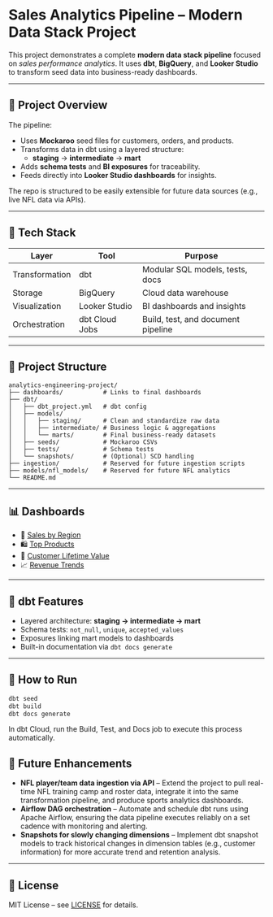 # Sales Analytics Pipeline – Modern Data Stack Project

This project demonstrates a complete **modern data stack pipeline** focused on *sales performance analytics*. It uses **dbt**, **BigQuery**, and **Looker Studio** to transform seed data into business-ready dashboards.

---

## 🚀 Project Overview

The pipeline:
- Uses **Mockaroo** seed files for customers, orders, and products.
- Transforms data in dbt using a layered structure:
  - **staging** → **intermediate** → **mart**
- Adds **schema tests** and **BI exposures** for traceability.
- Feeds directly into **Looker Studio dashboards** for insights.

The repo is structured to be easily extensible for future data sources (e.g., live NFL data via APIs).

---

## 🧱 Tech Stack

| Layer        | Tool               | Purpose                             |
|--------------|--------------------|-------------------------------------|
| Transformation | dbt              | Modular SQL models, tests, docs    |
| Storage      | BigQuery           | Cloud data warehouse               |
| Visualization| Looker Studio      | BI dashboards and insights         |
| Orchestration| dbt Cloud Jobs     | Build, test, and document pipeline |

---

## 📁 Project Structure

```plaintext
analytics-engineering-project/
├── dashboards/           # Links to final dashboards
├── dbt/
│   ├── dbt_project.yml   # dbt config
│   ├── models/
│   │   ├── staging/      # Clean and standardize raw data
│   │   ├── intermediate/ # Business logic & aggregations
│   │   └── marts/        # Final business-ready datasets
│   ├── seeds/            # Mockaroo CSVs
│   ├── tests/            # Schema tests
│   └── snapshots/        # (Optional) SCD handling
├── ingestion/            # Reserved for future ingestion scripts
├── models/nfl_models/    # Reserved for future NFL analytics
└── README.md
```


---


## 📊 Dashboards

- 📍 [Sales by Region](https://lookerstudio.google.com/s/smFV5AAQiu0)
- 🛍️ [Top Products](https://lookerstudio.google.com/s/ppd2UBm7Rus)
- 👤 [Customer Lifetime Value](https://lookerstudio.google.com/s/hA7EA8bp_UQ)
- 📈 [Revenue Trends](https://lookerstudio.google.com/s/r7AqNyIFVGw)

---

## 🧪 dbt Features

- Layered architecture: **staging → intermediate → mart**
- Schema tests: `not_null`, `unique`, `accepted_values`
- Exposures linking mart models to dashboards
- Built-in documentation via `dbt docs generate`

---

## 📘 How to Run

```bash
dbt seed
dbt build
dbt docs generate
```
In dbt Cloud, run the Build, Test, and Docs job to execute this process automatically.

## 🧱 Future Enhancements

- **NFL player/team data ingestion via API** – Extend the project to pull real-time NFL training camp and roster data, integrate it into the same transformation pipeline, and produce sports analytics dashboards.
- **Airflow DAG orchestration** – Automate and schedule dbt runs using Apache Airflow, ensuring the data pipeline executes reliably on a set cadence with monitoring and alerting.
- **Snapshots for slowly changing dimensions** – Implement dbt snapshot models to track historical changes in dimension tables (e.g., customer information) for more accurate trend and retention analysis.

---

## 📜 License

MIT License – see [LICENSE](LICENSE) for details.

